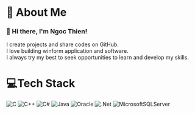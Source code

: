 # 💫 About Me
### 👋 Hi there, I'm Ngoc Thien! </br>
I create projects and share codes on GitHub. </br>
I love building winform application and software. </br>
I always try my best to seek opportunities to learn and develop my skills. </br>

# 💻Tech Stack
![C](https://img.shields.io/badge/c-%2300599C.svg?style=plastic&logo=c&logoColor=white)
![C++](https://img.shields.io/badge/c++-%2300599C.svg?style=plastic&logo=c%2B%2B&logoColor=white)
![C#](https://img.shields.io/badge/c%23-%23239120.svg?style=plastic&logo=c-sharp&logoColor=white)
![Java](https://img.shields.io/badge/java-%23ED8B00.svg?style=plastic&logo=java&logoColor=white)
![Oracle](https://img.shields.io/badge/Oracle-F80000?style=plastic&logo=oracle&logoColor=white)
![.Net](https://img.shields.io/badge/.NET-5C2D91?style=plastic&logo=.net&logoColor=white)
![MicrosoftSQLServer](https://img.shields.io/badge/Microsoft%20SQL%20Sever-CC2927?style=plastic&logo=microsoft%20sql%20server&logoColor=white)


<!--
**GroliasThien/GroliasThien** is a ✨ _special_ ✨ repository because its `README.md` (this file) appears on your GitHub profile.

Here are some ideas to get you started:

- 🔭 I’m currently working on ...
- 🌱 I’m currently learning ...
- 👯 I’m looking to collaborate on ...
- 🤔 I’m looking for help with ...
- 💬 Ask me about ...
- 📫 How to reach me: ...
- 😄 Pronouns: ...
- ⚡ Fun fact: ...
-->
